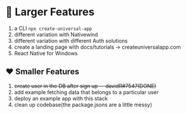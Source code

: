 # 🚀 Larger Features
1. a CLI `npx create-universal-app`
2. different variation with Nativewind
3. different variation with different Auth solutions
4. create a landing page with docs/tutorials -> createuniversalapp.com
5. React Native for Windows

## ❤️ Smaller Features
1. <s>create user in the DB after sign up -- davidR#7547(DONE)</s>
2. add example fetching data that belongs to a particular user
3. deploy an example app with this stack
4. clean up codebase(the package.jsons are a little messy)

